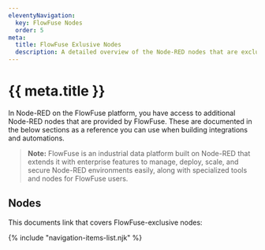 ```yaml
---
eleventyNavigation:
  key: FlowFuse Nodes
  order: 5
meta:
  title: FlowFuse Exlusive Nodes
  description: A detailed overview of the Node-RED nodes that are exclusive to FlowFuse, including their purpose, usage, and benefits for building integrations and automations.
---
```


# {{ meta.title }}

In Node-RED on the FlowFuse platform, you have access to additional Node-RED nodes that are provided by FlowFuse. These are documented in the below sections as a reference you can use when building integrations and automations.

> **Note:** FlowFuse is an industrial data platform built on Node-RED that extends it with enterprise features to manage, deploy, scale, and secure Node-RED environments easily, along with specialized tools and nodes for FlowFuse users.

## Nodes

This documents link that covers FlowFuse-exclusive nodes:

{% include "navigation-items-list.njk" %}